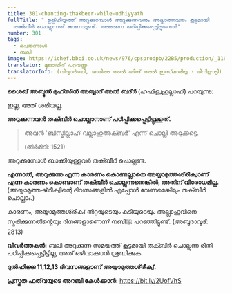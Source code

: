 ```yaml
---
title: 301-chanting-thakbeer-while-udhiyyath
fullTitle: " ഉള്ഹിയ്യത്ത് അറുക്കുമ്പോൾ അറുക്കുന്നവനും അല്ലാത്തവരും കൂട്ടമായി
  തക്ബീർ ചൊല്ലുന്നത് കാണാറുണ്ട്. അങ്ങനെ പഠിപ്പിക്കപ്പെട്ടിട്ടുണ്ടോ?"
number: 301
tags:
  - പെരുന്നാള്‍
  - ബലി
image: https://ichef.bbci.co.uk/news/976/cpsprodpb/22B5/production/_116758880_b3d77d04-9c88-49fd-aa4e-894210fb4452.jpg
translator: മുജാഹിദ് പറവണ്ണ
translatorInfo: (വിദ്യാർത്ഥി, ജാമിഅ അൽ ഹിന്ദ് അൽ ഇസ്‌ലാമിയ്യ - മിനിഊട്ടി)
---
```

**ശൈഖ് അബ്ദുൽ മുഹ്സിൻ അബ്ബാദ് അൽ ബദ്ർ** (ഹഫിള്വഹുല്ലാഹ്) പറയുന്നു: 

ഇല്ല, അത് ശരിയല്ല. 

**അറുക്കുന്നവൻ തക്ബീർ ചൊല്ലാനാണ്  പഠിപ്പിക്കപ്പെട്ടിട്ടുള്ളത്.**

> അവൻ 'ബിസ്മില്ലാഹ് വല്ലാഹുഅക്ബർ' എന്ന് ചൊല്ലി അറുക്കട്ടെ.  
>
> (തിർമിദി: 1521) 

അറുക്കുമ്പോൾ ബാക്കിയുള്ളവർ തക്ബീർ ചൊല്ലണ്ട. 

**എന്നാൽ, അറുക്കുന്നു എന്ന  കാരണം കൊണ്ടല്ലാതെ അയ്യാമുത്തശ്‌രീക്വാണ് എന്ന കാരണം കൊണ്ടാണ് തക്ബീർ ചൊല്ലുന്നതെങ്കിൽ, അതിന് വിരോധമില്ല.** (അയ്യാമുത്തഷ്‌രീക്വിന്റെ ദിവസങ്ങളിൽ എപ്പോൾ വേണമെങ്കിലും തക്ബീർ ചൊല്ലാം.) 

കാരണം, അയ്യാമുത്തശ്‌രീക്വ് തീറ്റയുടെയും കുടിയുടെയും  അല്ലാഹുവിനെ സ്മരിക്കുന്നതിന്റെയും ദിനങ്ങളാണെന്ന് നബിﷺ പറഞ്ഞിട്ടുണ്ട്. (അബൂദാവൂദ്: 2813) 

**വിവർത്തകൻ:** 
ബലി അറുക്കുന്ന സമയത്ത് കൂട്ടമായി തക്ബീർ ചൊല്ലുന്ന രീതി പഠിപ്പിക്കപ്പെട്ടിട്ടില്ല, അത് ഒഴിവാക്കാൻ ശ്രദ്ധിക്കുക. 

**ദുൽഹിജ്ജ 11,12,13 ദിവസങ്ങളാണ് അയ്യാമുത്തശ്‌രീക്വ്.**

**പ്രസ്തുത ഫത്‌വയുടെ അറബി കേൾക്കാൻ:** 
<https://bit.ly/2UofVhS>